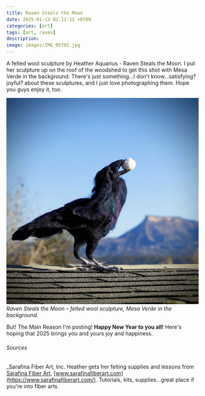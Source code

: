 ```yaml
---
title: Raven Steals the Moon
date: 2025-01-13 02:11:12 +0700
categories: [art]
tags: [art, raven]    
description:
image: images/IMG_05702.jpg
---
```


A felted wool sculpture by Heather Aquarius - Raven Steals the Moon. I put her sculpture up on the roof of the woodshed to get this shot with Mesa Verde in the background. There's just something...I don't know...satisfying? joyful? about these sculptures, and I just love photographing them. Hope you guys enjoy it, too.

![Raven sculpture](images/IMG_05702.jpg "Raven sculpture")
*Raven Steals the Moon – felted wool sculpture, Mesa Verde in the background.*


But! The Main Reason I'm posting! **Happy New Year to you all!** Here's hoping that 2025 brings you and yours joy and happiness.

###### _Sources_

_Sarafina Fiber Art, Inc. Heather gets her felting supplies and lessons from [Sarafina Fiber Art](https://www.sarafinafiberart.com/), [www.sarafinafiberart.com](https://www.sarafinafiberart.com/). Tutorials, kits, supplies...great place if you're into fiber arts.